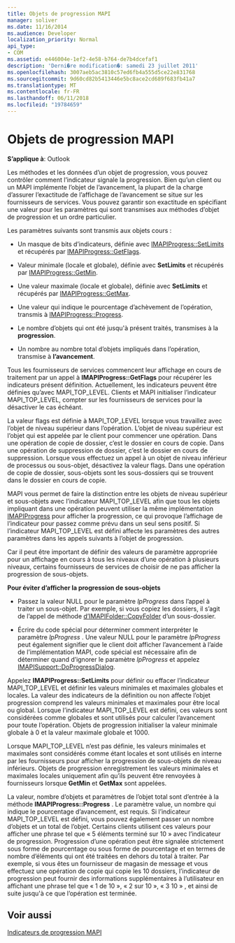 ```yaml
---
title: Objets de progression MAPI
manager: soliver
ms.date: 11/16/2014
ms.audience: Developer
localization_priority: Normal
api_type:
- COM
ms.assetid: e446004e-1ef2-4e58-b764-de7b4dcefaf1
description: 'Derni�re modification�: samedi 23 juillet 2011'
ms.openlocfilehash: 3007aeb5ac3810c57ed6fb4a555d5ce22e831768
ms.sourcegitcommit: 9d60cd82b5413446e5bc8ace2cd689f683fb41a7
ms.translationtype: MT
ms.contentlocale: fr-FR
ms.lasthandoff: 06/11/2018
ms.locfileid: "19784659"
---
```

# <a name="mapi-progress-objects"></a>Objets de progression MAPI

  
  
**S’applique à**: Outlook 
  
Les méthodes et les données d’un objet de progression, vous pouvez contrôler comment l’indicateur signale la progression. Bien qu’un client ou un MAPI implémente l’objet de l’avancement, la plupart de la charge d’assurer l’exactitude de l’affichage de l’avancement se situe sur les fournisseurs de services. Vous pouvez garantir son exactitude en spécifiant une valeur pour les paramètres qui sont transmises aux méthodes d’objet de progression et un ordre particulier.
  
Les paramètres suivants sont transmis aux objets cours :
  
- Un masque de bits d’indicateurs, définie avec [IMAPIProgress::SetLimits](imapiprogress-setlimits.md) et récupérés par [IMAPIProgress::GetFlags](imapiprogress-getflags.md).
    
- Valeur minimale (locale et globale), définie avec **SetLimits** et récupérés par [IMAPIProgress::GetMin](imapiprogress-getmin.md).
    
- Une valeur maximale (locale et globale), définie avec **SetLimits** et récupérés par [IMAPIProgress::GetMax](imapiprogress-getmax.md).
    
- Une valeur qui indique le pourcentage d’achèvement de l’opération, transmis à [IMAPIProgress::Progress](imapiprogress-progress.md).
    
- Le nombre d’objets qui ont été jusqu'à présent traités, transmises à la **progression**.
    
- Un nombre au nombre total d’objets impliqués dans l’opération, transmise à **l’avancement**.
    
Tous les fournisseurs de services commencent leur affichage en cours de traitement par un appel à **IMAPIProgress::GetFlags** pour récupérer les indicateurs présent définition. Actuellement, les indicateurs peuvent être définies qu’avec MAPI_TOP_LEVEL. Clients et MAPI initialiser l’indicateur MAPI_TOP_LEVEL, compter sur les fournisseurs de services pour la désactiver le cas échéant. 
  
La valeur flags est définie à MAPI_TOP_LEVEL lorsque vous travaillez avec l’objet de niveau supérieur dans l’opération. L’objet de niveau supérieur est l’objet qui est appelée par le client pour commencer une opération. Dans une opération de copie de dossier, c’est le dossier en cours de copie. Dans une opération de suppression de dossier, c’est le dossier en cours de suppression. Lorsque vous effectuez un appel à un objet de niveau inférieur de processus ou sous-objet, désactivez la valeur flags. Dans une opération de copie de dossier, sous-objets sont les sous-dossiers qui se trouvent dans le dossier en cours de copie. 
  
MAPI vous permet de faire la distinction entre les objets de niveau supérieur et sous-objets avec l’indicateur MAPI_TOP_LEVEL afin que tous les objets impliquant dans une opération peuvent utiliser la même implémentation [IMAPIProgress](imapiprogressiunknown.md) pour afficher la progression, ce qui provoque l’affichage de l’indicateur pour passez comme prévu dans un seul sens positif. Si l’indicateur MAPI_TOP_LEVEL est défini affecte les paramètres des autres paramètres dans les appels suivants à l’objet de progression. 
  
Car il peut être important de définir des valeurs de paramètre appropriée pour un affichage en cours à tous les niveaux d’une opération à plusieurs niveaux, certains fournisseurs de services de choisir de ne pas afficher la progression de sous-objets. 
  
 **Pour éviter d’afficher la progression de sous-objets**
  
- Passez la valeur NULL pour le paramètre _lpProgress_ dans l’appel à traiter un sous-objet. Par exemple, si vous copiez les dossiers, il s’agit de l’appel de méthode [d’IMAPIFolder::CopyFolder](imapifolder-copyfolder.md) d’un sous-dossier. 
    
- Écrire du code spécial pour déterminer comment interpréter le paramètre _lpProgress_ . Une valeur NULL pour le paramètre _lpProgress_ peut également signifier que le client doit afficher l’avancement à l’aide de l’implémentation MAPI, code spécial est nécessaire afin de déterminer quand d’ignorer le paramètre _lpProgress_ et appelez [ IMAPISupport::DoProgressDialog](imapisupport-doprogressdialog.md).
    
Appelez **IMAPIProgress::SetLimits** pour définir ou effacer l’indicateur MAPI_TOP_LEVEL et définir les valeurs minimales et maximales globales et locales. La valeur des indicateurs de la définition ou non affecte l’objet progression comprend les valeurs minimales et maximales pour être local ou global. Lorsque l’indicateur MAPI_TOP_LEVEL est défini, ces valeurs sont considérées comme globales et sont utilisés pour calculer l’avancement pour toute l’opération. Objets de progression initialiser la valeur minimale globale à 0 et la valeur maximale globale et 1000. 
  
Lorsque MAPI_TOP_LEVEL n’est pas définie, les valeurs minimales et maximales sont considérés comme étant locales et sont utilisés en interne par les fournisseurs pour afficher la progression de sous-objets de niveau inférieurs. Objets de progression enregistrement les valeurs minimales et maximales locales uniquement afin qu’ils peuvent être renvoyées à fournisseurs lorsque **GetMin** et **GetMax** sont appelées. 
  
La valeur, nombre d’objets et paramètres de l’objet total sont d’entrée à la méthode **IMAPIProgress::Progress** . Le paramètre value, un nombre qui indique le pourcentage d’avancement, est requis. Si l’indicateur MAPI_TOP_LEVEL est défini, vous pouvez également passer un nombre d’objets et un total de l’objet. Certains clients utilisent ces valeurs pour afficher une phrase tel que « 5 éléments terminé sur 10 » avec l’indicateur de progression. Progression d’une opération peut être signalée strictement sous forme de pourcentage ou sous forme de pourcentage et en termes de nombre d’éléments qui ont été traitées en dehors du total à traiter. Par exemple, si vous êtes un fournisseur de magasin de message et vous effectuez une opération de copie qui copie les 10 dossiers, l’indicateur de progression peut fournir des informations supplémentaires à l’utilisateur en affichant une phrase tel que « 1 de 10 », « 2 sur 10 », « 3 10 » , et ainsi de suite jusqu'à ce que l’opération est terminée. 
  
## <a name="see-also"></a>Voir aussi



[Indicateurs de progression MAPI](mapi-progress-indicators.md)

